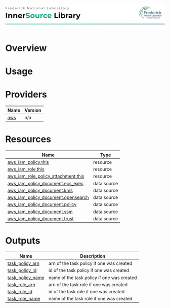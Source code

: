 ![Frederick National Laboratory](./assets/fnl.svg)

# Overview

# Usage

<!-- BEGIN_TF_DOCS -->


# Providers

| Name | Version |
|------|---------|
| <a name="provider_aws"></a> [aws](#provider\_aws) | n/a |

# Resources

| Name | Type |
|------|------|
| [aws_iam_policy.this](https://registry.terraform.io/providers/hashicorp/aws/latest/docs/resources/iam_policy) | resource |
| [aws_iam_role.this](https://registry.terraform.io/providers/hashicorp/aws/latest/docs/resources/iam_role) | resource |
| [aws_iam_role_policy_attachment.this](https://registry.terraform.io/providers/hashicorp/aws/latest/docs/resources/iam_role_policy_attachment) | resource |
| [aws_iam_policy_document.ecs_exec](https://registry.terraform.io/providers/hashicorp/aws/latest/docs/data-sources/iam_policy_document) | data source |
| [aws_iam_policy_document.kms](https://registry.terraform.io/providers/hashicorp/aws/latest/docs/data-sources/iam_policy_document) | data source |
| [aws_iam_policy_document.opensearch](https://registry.terraform.io/providers/hashicorp/aws/latest/docs/data-sources/iam_policy_document) | data source |
| [aws_iam_policy_document.policy](https://registry.terraform.io/providers/hashicorp/aws/latest/docs/data-sources/iam_policy_document) | data source |
| [aws_iam_policy_document.ssm](https://registry.terraform.io/providers/hashicorp/aws/latest/docs/data-sources/iam_policy_document) | data source |
| [aws_iam_policy_document.trust](https://registry.terraform.io/providers/hashicorp/aws/latest/docs/data-sources/iam_policy_document) | data source |

# Outputs

| Name | Description |
|------|-------------|
| <a name="output_task_policy_arn"></a> [task\_policy\_arn](#output\_task\_policy\_arn) | arn of the task policy if one was created |
| <a name="output_task_policy_id"></a> [task\_policy\_id](#output\_task\_policy\_id) | id of the task policy if one was created |
| <a name="output_task_policy_name"></a> [task\_policy\_name](#output\_task\_policy\_name) | name of the task policy if one was created |
| <a name="output_task_role_arn"></a> [task\_role\_arn](#output\_task\_role\_arn) | arn of the task role if one was created |
| <a name="output_task_role_id"></a> [task\_role\_id](#output\_task\_role\_id) | id of the task role if one was created |
| <a name="output_task_role_name"></a> [task\_role\_name](#output\_task\_role\_name) | name of the task role if one was created |
<!-- END_TF_DOCS -->